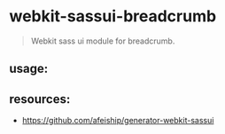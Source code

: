 # webkit-sassui-breadcrumb
> Webkit sass ui module for breadcrumb.

## usage:

## resources:
+ https://github.com/afeiship/generator-webkit-sassui
